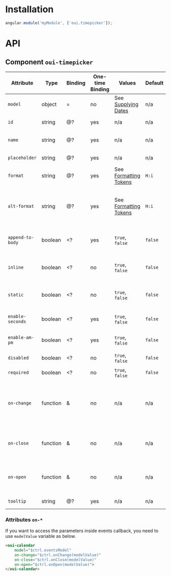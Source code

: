 # Installation

```js
angular.module('myModule', ['oui.timepicker']);
```

# API

## Component `oui-timepicker`

| Attribute         | Type      | Binding   | One-time Binding  | Values                                                                                    | Default   | Description
| ----              | ----      | ----      | ----              | ----                                                                                      | ----      | ----
| `model`           | object    | =         | no                | See [Supplying Dates](https://flatpickr.js.org/examples/#supplying-dates-for-flatpickr)   | n/a       | model bound to component
| `id`              | string    | @?        | yes               | n/a                                                                                       | n/a       | id attribute of the field
| `name`            | string    | @?        | yes               | n/a                                                                                       | n/a       | name attribute of the field
| `placeholder`     | string    | @?        | yes               | n/a                                                                                       | n/a       | placeholder text
| `format`          | string    | @?        | yes               | See [Formatting Tokens](https://flatpickr.js.org/formatting/)                             | `H:i`     | format the date of the model
| `alt-format`      | string    | @?        | yes               | See [Formatting Tokens](https://flatpickr.js.org/formatting/)                             | `H:i`     | format the date of the field. `format` is used if undefined
| `append-to-body`  | boolean   | <?        | yes               | `true`, `false`                                                                           | `false`   | append the timepicker to the body of the page
| `inline`          | boolean   | <?        | no                | `true`, `false`                                                                           | `false`   | show the timepicker below the input
| `static`          | boolean   | <?        | no                | `true`, `false`                                                                           | `false`   | position the timepicker relatively to the input
| `enable-seconds`  | boolean   | <?        | yes               | `true`, `false`                                                                           | `false`   | enables seconds selection
| `enable-am-pm`    | boolean   | <?        | yes               | `true`, `false`                                                                           | `false`   | enables am/pm selection
| `disabled`        | boolean   | <?        | no                | `true`, `false`                                                                           | `false`   | disabled flag
| `required`        | boolean   | <?        | no                | `true`, `false`                                                                           | `false`   | required flag
| `on-change`       | function  | &         | no                | n/a                                                                                       | n/a       | handler triggered when the user change the selected time
| `on-close`        | function  | &         | no                | n/a                                                                                       | n/a       | handler triggered when the timepicker is closed
| `on-open`         | function  | &         | no                | n/a                                                                                       | n/a       | handler triggered when the timepicker is opened
| `tooltip`         | string    | @?        | yes               | n/a                                                                                       | n/a       | tooltip to display

### Attributes `on-*`

If you want to access the parameters inside events callback, you need to use `modelValue` variable as below.

```html
<oui-calendar
    model="$ctrl.eventsModel"
    on-change="$ctrl.onChange(modelValue)"
    on-close="$ctrl.onClose(modelValue)"
    on-open="$ctrl.onOpen(modelValue)">
</oui-calendar>
```
